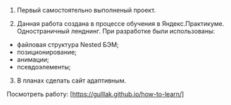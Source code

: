 1. Первый самостоятельно выполненый проект.

2. Данная работа создана в процессе обучения в Яндекс.Практикуме.
Одностраничный ленднинг. При разработке были использованы:
* файловая структура Nested БЭМ;
* позиционирование;
* анимации;
* псевдоэлементы;

3. В планах сделать сайт адаптивным.

Посмотреть работу: [https://gulllak.github.io/how-to-learn/]
